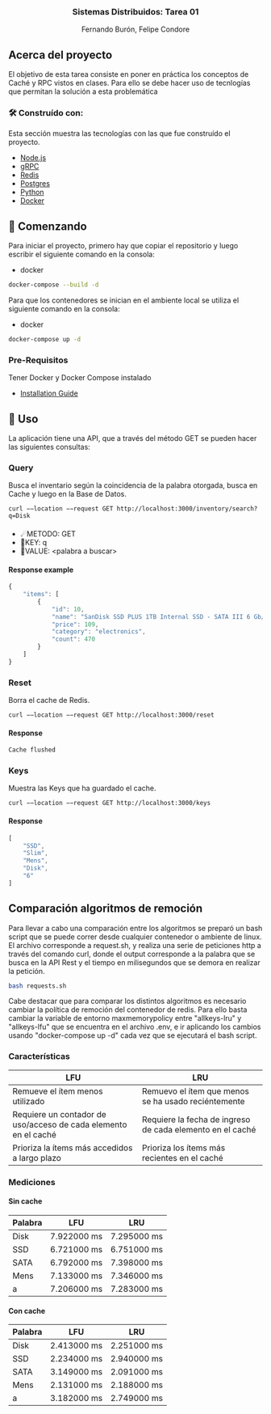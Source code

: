 
<br />
<div align="center">

  <h3 align="center">Sistemas Distribuidos: Tarea 01</h3>

  <p align="center">
    Fernando Burón, Felipe Condore
  </p>
</div>


## Acerca del proyecto

El objetivo de esta tarea consiste en poner en práctica los conceptos de Caché y RPC vistos en clases. Para ello se debe hacer uso de tecnlogías que permitan la solución a esta problemática



### 🛠 Construído con:

Esta sección muestra las tecnologías con las que fue construído el proyecto.

* [Node.js](https://nodejs.org/es/)
* [gRPC](https://grpc.io)
* [Redis](https://redis.io)
* [Postgres](https://www.postgresql.org)
* [Python](https://www.python.org)
* [Docker](https://www.docker.com)


## 🔰 Comenzando

Para iniciar el proyecto, primero hay que copiar el repositorio y luego escribir el siguiente comando en la consola:
* docker
```sh
docker-compose --build -d
```
Para que los contenedores se inician en el ambiente local se utiliza el siguiente comando en la consola:
* docker
```sh
docker-compose up -d
```
### Pre-Requisitos

Tener Docker y Docker Compose instalado
* [Installation Guide](https://docs.docker.com/compose/install/)



## 🤝 Uso

La aplicación tiene una API, que a través del método GET se pueden hacer las siguientes consultas:

### Query
Busca el inventario según la coincidencia de la palabra otorgada, busca en Cache y luego en la Base de Datos.
```curl
curl −−location −−request GET http://localhost:3000/inventory/search?q=Disk
```
#### 
- ☄METODO: GET
- 🔑KEY: q
- 📃VALUE: \<palabra a buscar\>

#### Response example
```js
{
    "items": [
        {
            "id": 10,
            "name": "SanDisk SSD PLUS 1TB Internal SSD - SATA III 6 Gb/s",
            "price": 109,
            "category": "electronics",
            "count": 470
        }
    ]
}
```
### Reset
Borra el cache de Redis.
```curl
curl −−location −−request GET http://localhost:3000/reset
```
#### Response
```sh
Cache flushed
```

### Keys
Muestra las Keys que ha guardado el cache.
```curl
curl −−location −−request GET http://localhost:3000/keys
```
#### Response
```js
[
    "SSD",
    "Slim",
    "Mens",
    "Disk",
    "6"
]
```
## Comparación algoritmos de remoción
Para llevar a cabo una comparación entre los algoritmos se preparó un bash script que se puede correr desde cualquier contenedor o ambiente de linux. El archivo corresponde a request.sh, y realiza una serie de peticiones http a través del comando curl, donde el output corresponde a la palabra que se busca en la API Rest y el tiempo en milisegundos que se demora en realizar la petición.
```sh
bash requests.sh
```
Cabe destacar que para comparar los distintos algoritmos es necesario cambiar la política de remoción del contenedor de redis. Para ello basta cambiar la variable de entorno maxmemorypolicy entre "allkeys-lru" y "allkeys-lfu" que se encuentra en el archivo .env, e ir aplicando los cambios usando "docker-compose up -d" cada vez que se ejecutará el bash script.
### Características
| LFU | LRU |
| ------------- | ------------- |
| Remueve el ítem menos utilizado | Remuevo el ítem que menos se ha usado reciéntemente |
| Requiere un contador de uso/acceso de cada elemento en el caché | Requiere la fecha de ingreso de cada elemento en el caché |
| Prioriza la ítems más accedidos a largo plazo | Prioriza los ítems más recientes en el caché |

### Mediciones
#### Sin cache
| Palabra | LFU | LRU |
| ------------- | ------------- | ------------- |
| Disk | 7.922000 ms | 7.295000 ms |
| SSD | 6.721000 ms | 6.751000 ms |
| SATA | 6.792000 ms | 7.398000 ms |
| Mens | 7.133000 ms | 7.346000 ms |
| a | 7.206000 ms | 7.283000 ms |

#### Con cache
| Palabra | LFU | LRU |
| ------------- | ------------- | ------------- |
| Disk | 2.413000 ms | 2.251000 ms |
| SSD | 2.234000 ms | 2.940000 ms |
| SATA | 3.149000 ms | 2.091000 ms |
| Mens | 2.131000 ms | 2.188000 ms |
| a | 3.182000 ms | 2.749000 ms |
